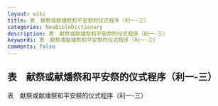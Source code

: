 ```yaml
---
layout: wiki
title: 表　献祭或献燔祭和平安祭的仪式程序（利一-三）
categories: NewBibleDictionary
description: 表　献祭或献燔祭和平安祭的仪式程序（利一-三）
keywords: 表　献祭或献燔祭和平安祭的仪式程序（利一-三）
comments: false
---
```


## 表　献祭或献燔祭和平安祭的仪式程序（利一-三）



表　献祭或献燔祭和平安祭的仪式程序（利一-三）






